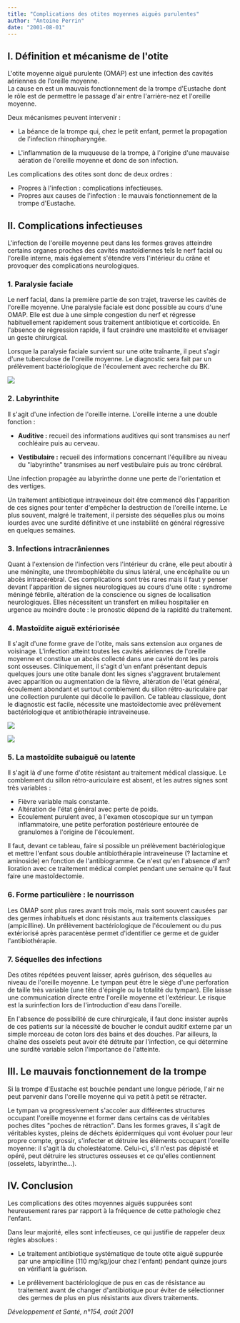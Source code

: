 ```yaml
---
title: "Complications des otites moyennes aiguës purulentes"
author: "Antoine Perrin"
date: "2001-08-01"
---
```


## I. Définition et mécanisme de l'otite

L'otite moyenne aiguë purulente (OMAP) est une infection des cavités aériennes de l'oreille moyenne.  
La cause en est un mauvais fonctionnement de la trompe d'Eustache dont le rôle est de permettre le passage d'air entre l'arrière-nez et l'oreille moyenne.

Deux mécanismes peuvent intervenir :

- La béance de la trompe qui, chez le petit enfant, permet la propagation de l'infection rhinopharyngée.

- L'inflammation de la muqueuse de la trompe, à l'origine d'une mauvaise aération de l'oreille moyenne et donc de son infection.

Les complications des otites sont donc de deux ordres :

- Propres à l'infection : complications infectieuses.
- Propres aux causes de l'infection : le mauvais fonctionnement de la trompe d'Eustache.

## II. Complications infectieuses

L'infection de l'oreille moyenne peut dans les formes graves atteindre certains organes proches des cavités mastoïdiennes tels le nerf facial ou l'oreille interne, mais également s'étendre vers l'intérieur du crâne et provoquer des complications neurologiques.

### 1. Paralysie faciale

Le nerf facial, dans la première partie de son trajet, traverse les cavités de l'oreille moyenne. Une paralysie faciale est donc possible au cours d'une OMAP. Elle est due à une simple congestion du nerf et régresse habituellement rapidement sous traitement antibiotique et corticoïde. En l'absence de régression rapide, il faut craindre une mastoïdite et envisager un geste chirurgical.

Lorsque la paralysie faciale survient sur une otite traînante, il peut s'agir d'une tuberculose de l'oreille moyenne. Le diagnostic sera fait par un prélèvement bactériologique de l'écoulement avec recherche du BK.

![](i932-1.jpg)

### 2. Labyrinthite

Il s'agit d'une infection de l'oreille interne. L'oreille interne a une double fonction :

- **Auditive :** recueil des informations auditives qui sont transmises au nerf cochléaire puis au cerveau.

- **Vestibulaire :** recueil des informations concernant l'équilibre au niveau du "labyrinthe" transmises au nerf vestibulaire puis au tronc cérébral.

Une infection propagée au labyrinthe donne une perte de l'orientation et des vertiges.

Un traitement antibiotique intraveineux doit être commencé dès l'apparition de ces signes pour tenter d'empêcher la destruction de l'oreille interne. Le plus souvent, malgré le traitement, il persiste des séquelles plus ou moins lourdes avec une surdité définitive et une instabilité en général régressive en quelques semaines.

### 3. Infections intracrâniennes

Quant à l'extension de l'infection vers l'intérieur du crâne, elle peut aboutir à une méningite, une thrombophlébite du sinus latéral, une encéphalite ou un abcès intracérébral. Ces complications sont très rares mais il faut y penser devant l'apparition de signes neurologiques au cours d'une otite : syndrome méningé fébrile, altération de la conscience ou signes de localisation neurologiques. Elles nécessitent un transfert en milieu hospitalier en urgence au moindre doute : le pronostic dépend de la rapidité du traitement.

### 4. Mastoïdite aiguë extériorisée

Il s'agit d'une forme grave de l'otite, mais sans extension aux organes de voisinage. L'infection atteint toutes les cavités aériennes de l'oreille moyenne et constitue un abcès collecté dans une cavité dont les parois sont osseuses. Cliniquement, il s'agit d'un enfant présentant depuis quelques jours une otite banale dont les signes s'aggravent brutalement avec apparition ou augmentation de la fièvre, altération de l'état général, écoulement abondant et surtout comblement du sillon rétro-auriculaire par une collection purulente qui décolle le pavillon. Ce tableau classique, dont le diagnostic est facile, nécessite une mastoïdectomie avec prélèvement bactériologique et antibiothérapie intraveineuse.

![](i932-2.jpg)

![](i932-3.jpg)

### 5. La mastoïdite subaiguë ou latente

Il s'agit là d'une forme d'otite résistant au traitement médical classique. Le comblement du sillon rétro-auriculaire est absent, et les autres signes sont très variables :

- Fièvre variable mais constante.
- Altération de l'état général avec perte de poids.
- Ecoulement purulent avec, à l'examen otoscopique sur un tympan inflammatoire, une petite perforation postérieure entourée de granulomes à l'origine de l'écoulement.

Il faut, devant ce tableau, faire si possible un prélèvement bactériologique et mettre l'enfant sous double antibiothérapie intraveineuse (? lactamine et aminoside) en fonction de l'antibiogramme. Ce n'est qu'en l'absence d'am?lioration avec ce traitement médical complet pendant une semaine qu'il faut faire une mastoïdectomie.

### 6. Forme particulière : le nourrisson

Les OMAP sont plus rares avant trois mois, mais sont souvent causées par des germes inhabituels et donc résistants aux traitements classiques (ampicilline). Un prélèvement bactériologique de l'écoulement ou du pus extériorisé après paracentèse permet d'identifier ce germe et de guider l'antibiothérapie.

### 7. Séquelles des infections

Des otites répétées peuvent laisser, après guérison, des séquelles au niveau de l'oreille moyenne. Le tympan peut être le siège d'une perforation de taille très variable (une tête d'épingle ou la totalité du tympan). Elle laisse une communication directe entre l'oreille moyenne et l'extérieur. Le risque est la surinfection lors de l'introduction d'eau dans l'oreille.

En l'absence de possibilité de cure chirurgicale, il faut donc insister auprès de ces patients sur la nécessité de boucher le conduit auditif externe par un simple morceau de coton lors des bains et des douches. Par ailleurs, la chaîne des osselets peut avoir été détruite par l'infection, ce qui détermine une surdité variable selon l'importance de l'atteinte.

## III. Le mauvais fonctionnement de la trompe

Si la trompe d'Eustache est bouchée pendant une longue période, l'air ne peut parvenir dans l'oreille moyenne qui va petit à petit se rétracter.

Le tympan va progressivement s'accoler aux différentes structures occupant l'oreille moyenne et former dans certains cas de véritables poches dites "poches de rétraction". Dans les formes graves, il s'agit de véritables kystes, pleins de déchets épidermiques qui vont évoluer pour leur propre compte, grossir, s'infecter et détruire les éléments occupant l'oreille moyenne: il s'agit là du cholestéatome. Celui-ci, s'il n'est pas dépisté et opéré, peut détruire les structures osseuses et ce qu'elles contiennent (osselets, labyrinthe...).

## IV. Conclusion

Les complications des otites moyennes aiguës suppurées sont heureusement rares par rapport à la fréquence de cette pathologie chez l'enfant.

Dans leur majorité, elles sont infectieuses, ce qui justifie de rappeler deux règles absolues :

- Le traitement antibiotique systématique de toute otite aiguë suppurée par une ampicilline (110 mg/kg/jour chez l'enfant) pendant quinze jours en vérifiant la guérison.

- Le prélèvement bactériologique de pus en cas de résistance au traitement avant de changer d'antibiotique pour éviter de sélectionner des germes de plus en plus résistants aux divers traitements.

*Développement et Santé, n°154, août 2001*
